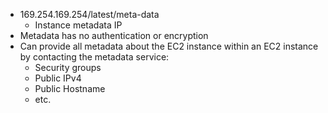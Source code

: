 - 169.254.169.254/latest/meta-data
	- Instance metadata IP
- Metadata has no authentication or encryption
- Can provide all metadata about the EC2 instance within an EC2 instance by contacting the metadata service:
	- Security groups
	- Public IPv4
	- Public Hostname
	- etc.